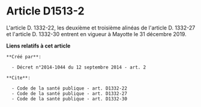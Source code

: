 # Article D1513-2

L'article D. 1332-22, les deuxième et troisième alinéas de l'article D. 1332-27 et l'article D. 1332-30 entrent en vigueur à
Mayotte le 31 décembre 2019.

**Liens relatifs à cet article**

	**Créé par**:

	  - Décret n°2014-1044 du 12 septembre 2014 - art. 2

	**Cite**:

	  - Code de la santé publique - art. D1332-22
	  - Code de la santé publique - art. D1332-27
	  - Code de la santé publique - art. D1332-30
